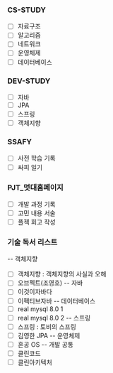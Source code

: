 ### CS-STUDY
- [ ] 자료구조
- [ ] 알고리즘
- [ ] 네트워크
- [ ] 운영체제
- [ ] 데이터베이스
### DEV-STUDY
- [ ] 자바
- [ ] JPA
- [ ] 스프링
- [ ] 객체지향
### SSAFY
- [ ] 사전 학습 기록
- [ ] 싸피 일기
### PJT_멋대홈페이지
- [ ] 개발 과정 기록
- [ ] 고민 내용 서술
- [ ] 플젝 회고 작성
### 기술 독서 리스트
-- 객체지향
- [ ] 객체지향 : 객체지향의 사실과 오해
- [ ] 오브젝트(조영호)
-- 자바
- [ ] 이것이자바다
- [ ] 이펙티브자바
-- 데이터베이스
- [ ] real mysql 8.0 1
- [ ] real mysql 8.0 2
-- 스프링
- [ ] 스프링 : 토비의 스프링
- [ ] 김영한 JPA
-- 운영체제
- [ ] 혼공 OS
-- 개발 공통
- [ ] 클린코드
- [ ] 클린아키텍처
